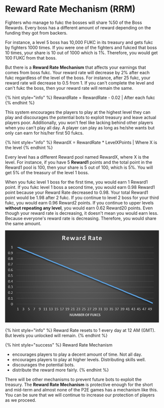 # Reward Rate Mechanism (RRM)

Fighters who manage to fukc the bosses will share %50 of the Boss Rewards. Every boss has a different amount of reward depending on the funding they got from backers.&#x20;

For instance, a level 5 boss has 10,000 FUKC in its treasury and gets fukc by fighters 1000 times. If you were one of the fighters and fukced that boss 10 times, your share is 10 out of 1000 which is 1%. Therefore, you would get 100 FUKC from that boss.

But there is a **Reward Rate Mechanism** that affects your earnings that comes from boss fukc. Your reward rate will decrease by 2% after each fukc regardless of the level of the boss. For instance, after 25 fukc, your reward rate will decrease to 0.5 from 1. If you can't complete the level and can't fukc the boss, then your reward rate will remain the same.&#x20;

{% hint style="info" %}
RewardRate = RewardRate - 0.02 | After each fukc
{% endhint %}

This system encourages the players to play at the highest level they can play and discourages the potential bots to exploit treasury and leave actual players poor. Additionally, you won't feel like lacking behind other players when you can't play all day. A player can play as long as he/she wants but only can earn for his/her first 50 fukcs.&#x20;

{% hint style="info" %}
RewardX = RewardRate \* LevelXPoints | Where X is the level
{% endhint %}

Every level has a different Reward pool named RewardX, where X is the level. For instance, if you have 5 **Reward1** points and the total point in the Reward1 pool is 100, then your share is 5 out of 100, which is 5%. You will get 5% of the treasury of the level 1 boss.&#x20;

When you fukc level 1 boss for the first time, you would earn 1 Reward1 point. If you fukc level 1 boss a second time, you would earn 0.98 Reward1 point because your Reward Rate decreased to 0.98. Your total Reward1 point would be 1.98 after 2 fukc. If you continue to level 2 boss for your third fukc, you would earn 0.96 Reward2 points. If you continue to upper levels **without repeating any level**, you would earn 0.62 Reward20 points. Even though your reward rate is decreasing, it doesn't mean you would earn less. Because everyone's reward rate is decreasing. Therefore, you would share the same amount.&#x20;

![Reward Rate](<../.gitbook/assets/image (5).png>)

{% hint style="info" %}
Reward Rate resets to 1 every day at 12 AM (GMT). But levels you unlocked will remain.
{% endhint %}

{% hint style="success" %}
Reward Rate Mechanism

* encourages players to play a decent amount of time. Not all day.
* encourages players to play at higher levels. Distributing skills well.
* discourages the potential bots.
* distribute the reward more fairly.
{% endhint %}

There will be other mechanisms to prevent future bots to exploit the treasury. The **Reward Rate Mechanism** is protective enough for the short and mid-term and almost none of the P2E games has a mechanism like this. You can be sure that we will continue to increase our protection of players as we proceed.

